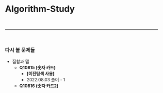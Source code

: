 # Algorithm-Study

<br><hr><br>

### 다시 볼 문제들
* 집합과 맵
  * **Q10815 (숫자 카드)** 
    * **[이진탐색 사용]**
    * 2022.08.03 풀이 - 1
  * **Q10816 (숫자 카드2)**
